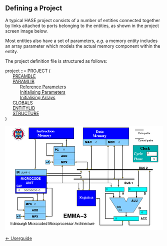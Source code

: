 ## Defining a Project

A typical HASE project consists of a number of entities connected together by links attached to ports belonging to the entities, as shown in the project screen image below.

Most entities also have a set of parameters, *e.g.* a memory entity includes an array parameter which models the actual memory component within the entity.

The project definition file is structured as follows:  

project ::= PROJECT (  
&nbsp; &nbsp; &nbsp; [PREAMBLE](<preamble.md>)  
&nbsp; &nbsp; &nbsp; [PARAMLIB](<paramlib.md>)  
&nbsp; &nbsp; &nbsp; &nbsp; &nbsp; &nbsp; [Reference Parameters](parameters.md)  
&nbsp; &nbsp; &nbsp; &nbsp; &nbsp; &nbsp; [Initialising Parameters](rparam.md)  
&nbsp; &nbsp; &nbsp; &nbsp; &nbsp; &nbsp; [Initialising Arrays](arrays.md)  
&nbsp; &nbsp; &nbsp; [GLOBALS](<globals.md>)  
&nbsp; &nbsp; &nbsp; [ENTITYLIB](<entitylib.md>)  
&nbsp; &nbsp; &nbsp; [STRUCTURE](<structure.md>)  
  )

![image of EMMA project](images/emma3.png)

[<- Userguide](<Userguide.md>)
